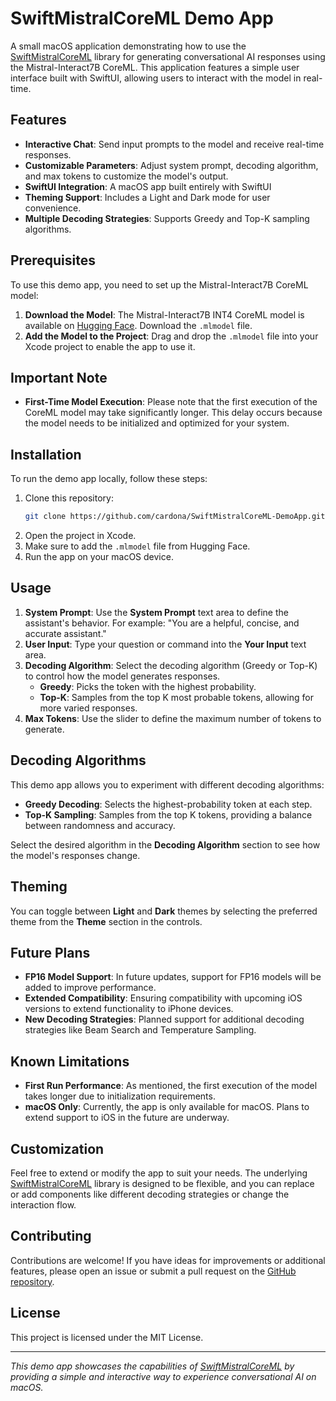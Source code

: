 # SwiftMistralCoreML Demo App

A small macOS application demonstrating how to use the [SwiftMistralCoreML](https://github.com/cardona/SwiftMistralCoreML) library for generating conversational AI responses using the Mistral-Interact7B CoreML. This application features a simple user interface built with SwiftUI, allowing users to interact with the model in real-time.

## Features

- **Interactive Chat**: Send input prompts to the model and receive real-time responses.
- **Customizable Parameters**: Adjust system prompt, decoding algorithm, and max tokens to customize the model's output.
- **SwiftUI Integration**: A macOS app built entirely with SwiftUI
- **Theming Support**: Includes a Light and Dark mode for user convenience.
- **Multiple Decoding Strategies**: Supports Greedy and Top-K sampling algorithms.

## Prerequisites

To use this demo app, you need to set up the Mistral-Interact7B CoreML model:

1. **Download the Model**: The Mistral-Interact7B INT4 CoreML model is available on [Hugging Face](https://huggingface.co/apple/mistral-coreml). Download the `.mlmodel` file.
2. **Add the Model to the Project**: Drag and drop the `.mlmodel` file into your Xcode project to enable the app to use it.

## Important Note

- **First-Time Model Execution**: Please note that the first execution of the CoreML model may take significantly longer. This delay occurs because the model needs to be initialized and optimized for your system.

## Installation

To run the demo app locally, follow these steps:

1. Clone this repository:
   ```sh
   git clone https://github.com/cardona/SwiftMistralCoreML-DemoApp.git
   ```
2. Open the project in Xcode.
3. Make sure to add the `.mlmodel` file from Hugging Face.
4. Run the app on your macOS device.

## Usage

1. **System Prompt**: Use the **System Prompt** text area to define the assistant's behavior. For example: "You are a helpful, concise, and accurate assistant."
2. **User Input**: Type your question or command into the **Your Input** text area.
3. **Decoding Algorithm**: Select the decoding algorithm (Greedy or Top-K) to control how the model generates responses.
   - **Greedy**: Picks the token with the highest probability.
   - **Top-K**: Samples from the top K most probable tokens, allowing for more varied responses.
4. **Max Tokens**: Use the slider to define the maximum number of tokens to generate.


## Decoding Algorithms

This demo app allows you to experiment with different decoding algorithms:

- **Greedy Decoding**: Selects the highest-probability token at each step.
- **Top-K Sampling**: Samples from the top K tokens, providing a balance between randomness and accuracy.

Select the desired algorithm in the **Decoding Algorithm** section to see how the model's responses change.

## Theming

You can toggle between **Light** and **Dark** themes by selecting the preferred theme from the **Theme** section in the controls.

## Future Plans

- **FP16 Model Support**: In future updates, support for FP16 models will be added to improve performance.
- **Extended Compatibility**: Ensuring compatibility with upcoming iOS versions to extend functionality to iPhone devices.
- **New Decoding Strategies**: Planned support for additional decoding strategies like Beam Search and Temperature Sampling.

## Known Limitations

- **First Run Performance**: As mentioned, the first execution of the model takes longer due to initialization requirements.
- **macOS Only**: Currently, the app is only available for macOS. Plans to extend support to iOS in the future are underway.

## Customization

Feel free to extend or modify the app to suit your needs. The underlying [SwiftMistralCoreML](https://github.com/cardona/SwiftMistralCoreML) library is designed to be flexible, and you can replace or add components like different decoding strategies or change the interaction flow.

## Contributing

Contributions are welcome! If you have ideas for improvements or additional features, please open an issue or submit a pull request on the [GitHub repository](https://github.com/cardona/SwiftMistralCoreML-DemoApp).

## License

This project is licensed under the MIT License.

---

*This demo app showcases the capabilities of [SwiftMistralCoreML](https://github.com/cardona/SwiftMistralCoreML) by providing a simple and interactive way to experience conversational AI on macOS.*